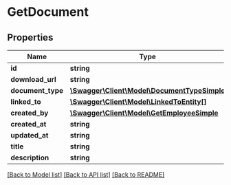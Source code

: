 # GetDocument

## Properties

 Name              | Type                                                                  | Description | Notes      
-------------------|-----------------------------------------------------------------------|-------------|------------
 **id**            | **string**                                                            |             | [optional] 
 **download_url**  | **string**                                                            |             | [optional] 
 **document_type** | [**\Swagger\Client\Model\DocumentTypeSimple**](DocumentTypeSimple.md) |             | [optional] 
 **linked_to**     | [**\Swagger\Client\Model\LinkedToEntity[]**](LinkedToEntity.md)       |             | [optional] 
 **created_by**    | [**\Swagger\Client\Model\GetEmployeeSimple**](GetEmployeeSimple.md)   |             | [optional] 
 **created_at**    | **string**                                                            |             | [optional] 
 **updated_at**    | **string**                                                            |             | [optional] 
 **title**         | **string**                                                            |             | [optional] 
 **description**   | **string**                                                            |             | [optional] 

[[Back to Model list]](../README.md#documentation-for-models) [[Back to API list]](../README.md#documentation-for-api-endpoints) [[Back to README]](../README.md)


